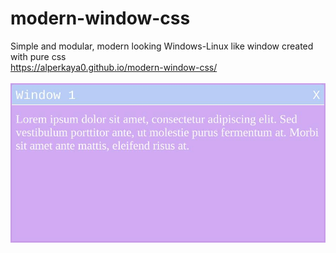 # modern-window-css
Simple and modular, modern looking Windows-Linux like window created with pure css <br>
https://alperkaya0.github.io/modern-window-css/<br><br>
![screenshot](https://github.com/alperkaya0/modern-window-css/blob/main/window%20css%20screenshot.jpg)
